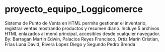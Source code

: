 # proyecto_equipo_Loggicomerce
Sistema de Punto de Venta en HTML permite gestionar el inventario, registrar ventas mostrando productos y resumen diario. Incluye 5 archivos HTML enlazados al menú principal, accesibles desde cualquier navegador. By: Barragán Martin Edwin, Palacios Reyes Francisco, Ortíz Marín Cristian, Frías Luna David, Rivera Lopez Diego y Segundo Pedro Brenda
